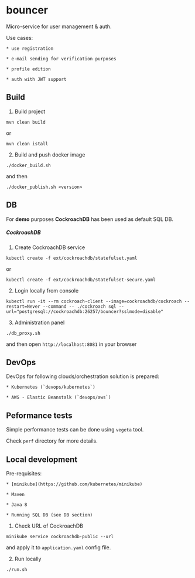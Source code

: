 # bouncer

Micro-service for user management & auth.

Use cases:

    * use registration
    
    * e-mail sending for verification purposes
    
    * profile edition
    
    * auth with JWT support

## Build

1) Build project

```
mvn clean build
```

or

```
mvn clean istall
```

2) Build and push docker image

```
./docker_build.sh
```

and then

```
./docker_publish.sh <version>
```

## DB

For **demo** purposes **CockroachDB** has been used as default SQL DB.

##### CockroachDB


1) Create CockroachDB service

```
kubectl create -f ext/cockroachdb/statefulset.yaml
```

or 

```
kubectl create -f ext/cockroachdb/statefulset-secure.yaml
```

2) Login locally from console

```
kubectl run -it --rm cockroach-client --image=cockroachdb/cockroach --restart=Never --command -- ./cockroach sql --url="postgresql://cockroachdb:26257/bouncer?sslmode=disable"
```

3) Administration panel

```
./db_proxy.sh
```

and then open `http://localhost:8081` in your browser

## DevOps

DevOps for following clouds/orchestration solution is prepared:

    * Kubernetes (`devops/kubernetes`)
    
    * AWS - Elastic Beanstalk (`devops/aws`)

## Peformance tests

Simple performance tests can be done using `vegeta` tool.

Check `perf` directory for more details.

## Local development

Pre-requisites:

    * [minikube](https://github.com/kubernetes/minikube)
       
    * Maven
        
    * Java 8
    
    * Running SQL DB (see DB section)

1) Check URL of CockroachDB

```
minikube service cockroachdb-public --url
```

and apply it to `application.yaml` config file.

2) Run locally

```
./run.sh
```

